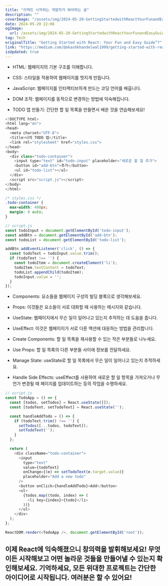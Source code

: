 ```yaml
---
title: "리액트 시작하는 개발자가 봐야하는 글"
description: ""
coverImage: "/assets/img/2024-05-20-GettingStartedwithReactYourFunandEasyGuide_0.png"
date: 2024-05-20 22:08
ogImage: 
  url: /assets/img/2024-05-20-GettingStartedwithReactYourFunandEasyGuide_0.png
tag: Tech
originalTitle: "Getting Started with React: Your Fun and Easy Guide”?"
link: "https://medium.com/@akashkhandelwal1999/getting-started-with-react-your-fun-and-easy-guide-c4d9ed374953"
isUpdated: true
---
```





- HTML: 웹페이지의 기본 구조를 이해합니다.
- CSS: 스타일을 적용하여 웹페이지를 멋지게 만듭니다.
- JavaScript: 웹페이지를 인터랙티브하게 만드는 코딩 언어를 배웁니다.
- DOM 조작: 웹페이지를 동적으로 변경하는 방법에 익숙해집니다.

- TODO 앱 만들기: 간단한 할 일 목록을 만들면서 배운 것을 연습해보세요!

```js
<!DOCTYPE html>
<html lang="en">
<head>
  <meta charset="UTF-8">
  <title>나의 TODO 앱</title>
  <link rel="stylesheet" href="styles.css">
</head>
<body>
  <div class="todo-container">
    <input type="text" id="todo-input" placeholder="새로운 할 일 추가">
    <button id="add-btn">추가</button>
    <ul id="todo-list"></ul>
  </div>
  <script src="script.js"></script>
</body>
</html>
```

```css
/* styles.css */
.todo-container {
  max-width: 400px;
  margin: 0 auto;
}
```

<div class="content-ad"></div>

```js
// script.js
const todoInput = document.getElementById('todo-input');
const addBtn = document.getElementById('add-btn');
const todoList = document.getElementById('todo-list');

addBtn.addEventListener('click', () => {
  const todoText = todoInput.value.trim();
  if (todoText !== '') {
    const todoItem = document.createElement('li');
    todoItem.textContent = todoText;
    todoList.appendChild(todoItem);
    todoInput.value = '';
  }
});
```

- Components: 요소들을 웹페이지 구성의 빌딩 블록으로 생각해보세요.
- Props: 이것들은 요소들이 서로 대화할 때 사용하는 메시지와 같습니다.
- UseState: 웹페이지에서 무슨 일이 일어나고 있는지 추적하는 데 도움을 줍니다.
- UseEffect: 이것은 웹페이지가 서로 다른 액션에 대응하는 방법을 관리합니다.

- Create Components: 할 일 목록을 재사용할 수 있는 작은 부분들로 나누세요.
- Use Props: 할 일 목록의 다른 부분들 사이에 정보를 전달하세요.
- Manage State: useState로 할 일 목록에서 무슨 일이 일어나고 있는지 추적하세요.
- Handle Side Effects: useEffect를 사용하여 새로운 할 일 항목을 가져오거나 무언가 변경될 때 페이지를 업데이트하는 등의 작업을 수행하세요.

```js
// script.js
const TodoApp = () => {
  const [todos, setTodos] = React.useState([]);
  const [todoText, setTodoText] = React.useState('');

  const handleAddTodo = () => {
    if (todoText.trim() !== '') {
      setTodos([...todos, todoText]);
      setTodoText('');
    }
  };

  return (
    <div className="todo-container">
      <input
        type="text"
        value={todoText}
        onChange={(e) => setTodoText(e.target.value)}
        placeholder="Add a new todo"
      />
      <button onClick={handleAddTodo}>Add</button>
      <ul>
        {todos.map((todo, index) => (
          <li key={index}>{todo}</li>
        ))}
      </ul>
    </div>
  );
};

ReactDOM.render(<TodoApp />, document.getElementById('root'));
```

<div class="content-ad"></div>

## 이제 React에 익숙해졌으니 창의력을 발휘해보세요! 무엇이든 시작해보고 어떤 놀라운 것들을 만들어낼 수 있는지 확인해보세요. 기억하세요, 모든 위대한 프로젝트는 간단한 아이디어로 시작됩니다. 여러분은 할 수 있어요!